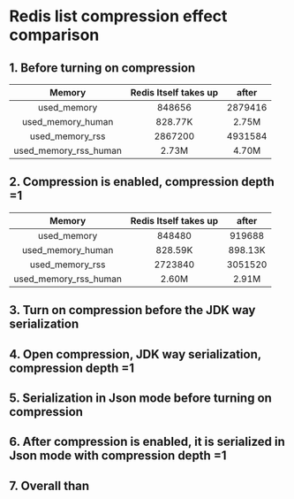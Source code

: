 # Redis list compression effect comparison

## 1. Before turning on compression

|     Memory     | Redis Itself takes up | after |
| :------------: | :-------------: | :-------------: |
| used_memory | 848656 | 2879416 |
| used_memory_human | 828.77K | 2.75M |
| used_memory_rss | 2867200 | 4931584 |
| used_memory_rss_human | 2.73M | 4.70M |


## 2. Compression is enabled, compression depth =1

|     Memory     | Redis Itself takes up | after |
| :------------: | :-------------: | :-------------: |
| used_memory | 848480 | 919688 |
| used_memory_human | 828.59K | 898.13K |
| used_memory_rss | 2723840 | 3051520 |
| used_memory_rss_human | 2.60M | 2.91M |


## 3. Turn on compression before the JDK way serialization


## 4. Open compression, JDK way serialization, compression depth =1


## 5. Serialization in Json mode before turning on compression


## 6. After compression is enabled, it is serialized in Json mode with compression depth =1


## 7. Overall than